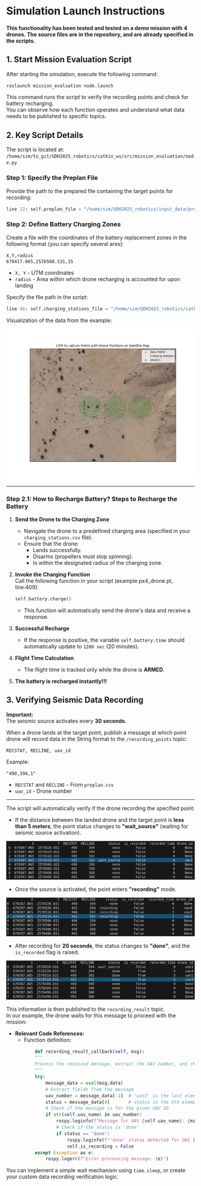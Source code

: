 
# Simulation Launch Instructions  

#### This functionality has been tested and tested on a demo mission with 4 drones. The source files are in the repository, and are already specified in the scripts.

## 1. Start Mission Evaluation Script  
After starting the simulation, execute the following command:  
```bash
roslaunch mission_evaluation node.launch
```  
This command runs the script to verify the recording points and check for battery recharging.  
You can observe how each function operates and understand what data needs to be published to specific topics.  

## 2. Key Script Details  
The script is located at:  
`/home/sim/to_git/UDH2025_robotics/catkin_ws/src/mission_evaluation/node.py`

### Step 1: Specify the Preplan File  
Provide the path to the prepared file containing the target points for recording:  
```python
line 22: self.preplan_file = "/home/sim/UDH2025_robotics/input_data/preplan_test.csv"
```  

### Step 2: Define Battery Charging Zones  
Create a file with the coordinates of the battery replacement zones in the following format (you can specify several ares):
```
X,Y,radius
670417.065,2576508.531,15
```  
- `X, Y` - UTM coordinates  
- `radius` - Area within which drone recharging is accounted for upon landing  

Specify the file path in the script:  
```python
line 46: self.charging_stations_file = "/home/sim/UDH2025_robotics/catkin_ws/src/drones_sim/mission/charging_stations.csv"
```  

Visualization of the data from the example: 

![alt text](images/charging_stations.png)

---

### Step 2.1: How to Recharge Battery? Steps to Recharge the Battery 

1. **Send the Drone to the Charging Zone**  
   - Navigate the drone to a predefined charging area (specified in your `charging_stations.csv` file).  
   - Ensure that the drone:  
     - Lands successfully.  
     - Disarms (propellers must stop spinning).  
     - Is within the designated radius of the charging zone.  

2. **Invoke the Charging Function**  
   Call the following function in your script (example px4_drone.pt, line:409):  
   ```python
   self.battery.charge()
   ```  
   - This function will automatically send the drone's data and receive a response.  

3. **Successful Recharge**  
   - If the response is positive, the variable `self.battery.time` should automatically update to `1200 sec` (20 minutes).  

4. **Flight Time Calculation**  
   - The flight time is tracked only while the drone is **ARMED**.

5. **The battery is recharged instantly!!!**

## 3. Verifying Seismic Data Recording  

**Important:**  
The seismic source activates every **30 seconds**.  

When a drone lands at the target point, publish a message at which point drone will record data in the String format to the `/recording_points` topic:  
```
RECSTAT, RECLINE, uav_id
```  
Example:  
```
"490,394,1"
```  
- `RECSTAT` and `RECLINE` - From `preplan.csv`  
- `uav_id` - Drone number  

---
 
The script will automatically verify if the drone recording the specified point:  
- If the distance between the landed drone and the target point is **less than 5 meters**, the point status changes to **"wait_source"** (waiting for seismic source activation).  

![alt text](images/wait_source.png)

- Once the source is activated, the point enters **"recording"** mode.  

![alt text](images/recording.png)

- After recording for **20 seconds**, the status changes to **"done"**, and the `is_recorded` flag is raised.  

![alt text](images/done_point.png)

This information is then published to the `recording_result` topic.  
In our example, the drone waits for this message to proceed with the mission:  
- **Relevant Code References:**  
  - Function definition:  
    ```python
        def recording_result_callback(self, msg):
        """
        Process the received message, extract the UAV number, and check conditions.
        """
        try:
            message_data = eval(msg.data)
            # Extract fields from the message
            uav_number = message_data[-1]  # 'uav3' is the last element
            status = message_data[4]       # status is the 5th element
            # Check if the message is for the given UAV ID
            if str(self.uav_name) in uav_number:
                rospy.loginfo(f"Message for UAV {self.uav_name}: {msg.data}")
                # Check if the status is 'done'
                if status == 'done':
                    rospy.loginfo(f"'done' status detected for UAV {self.uav_name}!")
                    self.is_recording = False
        except Exception as e:
            rospy.logerr(f"Error processing message: {e}")
    ```  

You can implement a simple wait mechanism using `time.sleep`, or create your custom data recording verification logic.